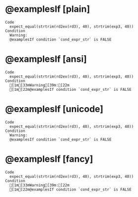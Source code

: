 # @examplesIf [plain]

    Code
      expect_equal(strtrim(rd2ex(rd3), 40), strtrim(exp3, 40))
    Condition
      Warning:
      @examplesIf condition `cond_expr_str` is FALSE

# @examplesIf [ansi]

    Code
      expect_equal(strtrim(rd2ex(rd3), 40), strtrim(exp3, 40))
    Condition
      [1m[33mWarning[39m:[22m
      [1m[22m@examplesIf condition `cond_expr_str` is FALSE

# @examplesIf [unicode]

    Code
      expect_equal(strtrim(rd2ex(rd3), 40), strtrim(exp3, 40))
    Condition
      Warning:
      @examplesIf condition `cond_expr_str` is FALSE

# @examplesIf [fancy]

    Code
      expect_equal(strtrim(rd2ex(rd3), 40), strtrim(exp3, 40))
    Condition
      [1m[33mWarning[39m:[22m
      [1m[22m@examplesIf condition `cond_expr_str` is FALSE

